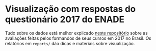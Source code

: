 # Visualização com respostas do questionário 2017 do ENADE

Tudo sobre os dados está melhor explicado [neste repositório](https://github.com/nazareno/enade-vis) sobre as avaliações feitas pelos formandos de seus cursos em 2017 no Brasil. Os relatórios em `reports/` dão dicas e materiais sobre visualização. 
